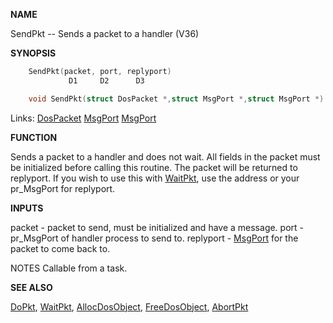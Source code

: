 
**NAME**

SendPkt -- Sends a packet to a handler (V36)

**SYNOPSIS**

```c
    SendPkt(packet, port, replyport)
             D1     D2      D3

    void SendPkt(struct DosPacket *,struct MsgPort *,struct MsgPort *)

```
Links: [DosPacket](_OOWX) [MsgPort](_OOYY) [MsgPort](_OOYY) 

**FUNCTION**

Sends a packet to a handler and does not wait.  All fields in the
packet must be initialized before calling this routine.  The packet
will be returned to replyport.  If you wish to use this with
[WaitPkt](WaitPkt), use the address or your pr_MsgPort for replyport.

**INPUTS**

packet - packet to send, must be initialized and have a message.
port   - pr_MsgPort of handler process to send to.
replyport - [MsgPort](_OOYY) for the packet to come back to.

NOTES
Callable from a task.

**SEE ALSO**

[DoPkt](DoPkt), [WaitPkt](WaitPkt), [AllocDosObject](AllocDosObject), [FreeDosObject](FreeDosObject), [AbortPkt](AbortPkt)
